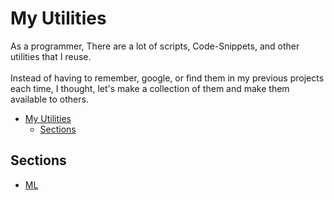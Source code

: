 # My Utilities
As a programmer, There are a lot of scripts, Code-Snippets, and other utilities that I reuse.<br><br>
Instead of having to remember, google, or find them in my previous projects each time, I thought, let's make a collection of them and make them available to others.

- [My Utilities](#my-utilities)
  - [Sections](#sections)

## Sections
  * [ML](/ML/)
  <!-- * [Install Scripts](/Install%20Scripts/) -->
  <!-- * [Shell](/Shell/) -->

